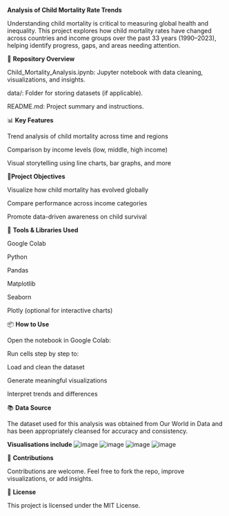 **Analysis of Child Mortality Rate Trends**

Understanding child mortality is critical to measuring global health and inequality. This project explores how child mortality rates have changed across countries and income groups over the past 33 years (1990–2023), helping identify progress, gaps, and areas needing attention.

📁 **Repository Overview**

Child_Mortality_Analysis.ipynb: Jupyter notebook with data cleaning, visualizations, and insights.

data/: Folder for storing datasets (if applicable).

README.md: Project summary and instructions.

📊 **Key Features**

Trend analysis of child mortality across time and regions

Comparison by income levels (low, middle, high income)

Visual storytelling using line charts, bar graphs, and more

🎯**Project Objectives**

Visualize how child mortality has evolved globally

Compare performance across income categories

Promote data-driven awareness on child survival

🧰 **Tools & Libraries Used**

Google Colab

Python

Pandas

Matplotlib

Seaborn

Plotly (optional for interactive charts)

📦 **How to Use**

Open the notebook in Google Colab:

Run cells step by step to:

Load and clean the dataset

Generate meaningful visualizations

Interpret trends and differences

📚 **Data Source**

The dataset used for this analysis was obtained from Our World in Data and has been appropriately cleansed for accuracy and consistency.

**Visualisations include**
![image](https://github.com/user-attachments/assets/c65dec75-2f27-466b-a79d-276829b25a9f)
![image](https://github.com/user-attachments/assets/b276029f-e51f-4027-8801-5e9761db014a)
![image](https://github.com/user-attachments/assets/684a3a12-1131-4820-ad56-497f339abbea)
![image](https://github.com/user-attachments/assets/59a9201e-4611-4a32-a4f5-822ba6902e34)


🤝 **Contributions**

Contributions are welcome. Feel free to fork the repo, improve visualizations, or add insights.

📄 **License**

This project is licensed under the MIT License.

